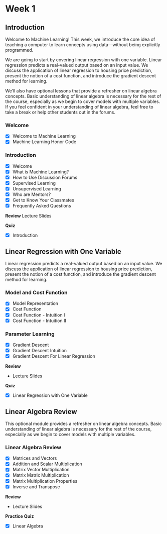 # Week 1

## Introduction ##

Welcome to Machine Learning! This week, we introduce the core idea of teaching a computer to learn concepts using data—without being explicitly programmed.

We are going to start by covering linear regression with one variable. Linear regression predicts a real-valued output based on an input value. We discuss the application of linear regression to housing price prediction, present the notion of a cost function, and introduce the gradient descent method for learning.

We’ll also have optional lessons that provide a refresher on linear algebra concepts. Basic understanding of linear algebra is necessary for the rest of the course, especially as we begin to cover models with multiple variables. If you feel confident in your understanding of linear algebra, feel free to take a break or help other students out in the forums.

### Welcome ###
- [x] Welcome to Machine Learning
- [x] Machine Learning Honor Code

### Introduction ###
- [x] Welcome
- [x] What is Machine Learning?
- [x] How to Use Discussion Forums
- [x] Supervised Learning
- [x] Unsupervised Learning
- [x] Who are Mentors?
- [x] Get to Know Your Classmates
- [x] Frequently Asked Questions

**Review**
Lecture Slides

**Quiz**
- [x] Introduction

## Linear Regression with One Variable ##
Linear regression predicts a real-valued output based on an input value. We discuss the application of linear regression to housing price prediction, present the notion of a cost function, and introduce the gradient descent method for learning.

### Model and Cost Function ###
- [x] Model Representation
- [x] Cost Function
- [x] Cost Function - Intuition I
- [x] Cost Function - Intuition II

### Parameter Learning ###
- [x] Gradient Descent
- [x] Gradient Descent Intuition
- [x] Gradient Descent For Linear Regression

**Review**
- Lecture Slides

**Quiz**
- [x] Linear Regression with One Variable

## Linear Algebra Review ##
This optional module provides a refresher on linear algebra concepts. Basic understanding of linear algebra is necessary for the rest of the course, especially as we begin to cover models with multiple variables.

### Linear Algebra Review ###
- [x] Matrices and Vectors
- [x] Addition and Scalar Multiplication
- [x] Matrix Vector Multiplication
- [x] Matrix Matrix Multiplication
- [x] Matrix Multiplication Properties
- [x] Inverse and Transpose

**Review**
- Lecture Slides

**Practice Quiz**
- [x] Linear Algebra
